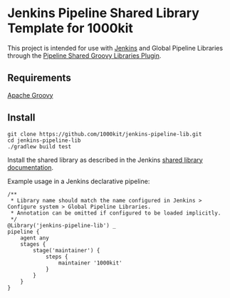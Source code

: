 Jenkins Pipeline Shared Library Template for 1000kit
=====================================================

This project is intended for use with [Jenkins](https://jenkins.io/) and Global Pipeline Libraries through the
[Pipeline Shared Groovy Libraries Plugin](https://wiki.jenkins.io/display/JENKINS/Pipeline+Shared+Groovy+Libraries+Plugin).

Requirements
---
[Apache Groovy](http://groovy-lang.org/)

Install
---
    git clone https://github.com/1000kit/jenkins-pipeline-lib.git
    cd jenkins-pipeline-lib
    ./gradlew build test

Install the shared library as described in the Jenkins [shared library documentation](https://jenkins.io/doc/book/pipeline/shared-libraries/#using-libraries).


Example usage in a Jenkins declarative pipeline:
```
/**
 * Library name should match the name configured in Jenkins > Configure system > Global Pipeline Libraries.
 * Annotation can be omitted if configured to be loaded implicitly.
 */
@Library('jenkins-pipeline-lib') _
pipeline {
    agent any
    stages {
        stage('maintainer') {
            steps {
                maintainer '1000kit'
            }
        }
    }
}
